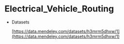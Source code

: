 # Electrical_Vehicle_Routing

* Datasets

  [https://data.mendeley.com/datasets/h3mrm5dhxw/1](https://data.mendeley.com/datasets/h3mrm5dhxw/1)
